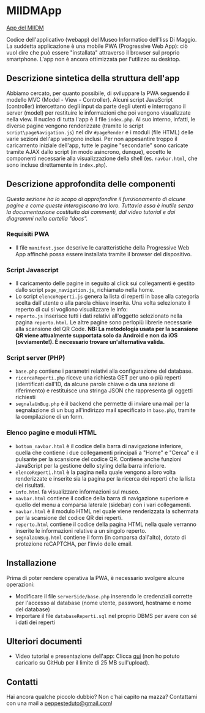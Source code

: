 # MIIDMApp
[App del MIIDM](https://databasereperti.altervista.org/)

Codice dell'applicativo (webapp) del Museo Informatico dell'Iiss Di Maggio.
La suddetta applicazione è una mobile PWA (Progressive Web App): ciò vuol dire che può essere "installata" attraverso il browser sul proprio smartphone. L'app non è ancora ottimizzata per l'utilizzo su desktop.

## Descrizione sintetica della struttura dell'app
Abbiamo cercato, per quanto possibile, di sviluppare la PWA seguendo il modello MVC (Model - View - Controller). Alcuni script JavaScript (controller) intercettano degli input da parte degli utenti e interrogano il server (model) per restituire le informazioni che poi vengono visualizzate nella view.
Il nucleo di tutta l'app è il file `index.php`. Al suo interno, infatti, le diverse pagine vengono renderizzate (tramite lo script `script\pageNavigation.js`) nel div `#pageRender` e i moduli (file HTML) delle varie sezioni dell'app vengono inclusi.
Per non appesantire troppo il caricamento iniziale dell'app, tutte le pagine "secondarie" sono caricate tramite AJAX dallo script (in modo asincrono, dunque), eccetto le componenti necessarie alla visualizzazione della shell (es. `navbar.html`, che sono incluse direttamente in `index.php`).

## Descrizione approfondita delle componenti
*Questa sezione ha lo scopo di approfondire il funzionamento di alcune pagine e come queste interagiscano tra loro. Tuttavia essa è inutile senza la documentazione costituita dai commenti, dal video tutorial e dai diagrammi nella cartella "docs".*
### Requisiti PWA
- Il file `manifest.json` descrive le caratteristiche della Progressive Web App affinchè possa essere installata tramite il browser del dispositivo.
### Script Javascript
- Il caricamento delle pagine in seguito al click sui collegamenti è gestito dallo script `page_navigation.js`, richiamato nella home.
- Lo script `elencoReperti.js` genera la lista di reperti in base alla categoria scelta dall'utente o alla parola chiave inserita. Una volta selezionato il reperto di cui si vogliono visualizzare le info:
- `reperto.js` inserisce tutti i dati relativi all'oggetto selezionato nella pagina `reperto.html`.
Le altre pagine sono perlopiù librerie necessarie alla scansione del QR Code.
**NB: La metodologia usata per la scansione QR viene attualmente supportata solo da Android e non da iOS (ovviamente!). È necessario trovare un'alternativa valida.**
### Script server (PHP)
- `base.php` contiene i parametri relativi alla configurazione del database.
- `ricercaReperti.php` riceve una richiesta GET per uno o più reperti (identificati dall'ID, da alcune parole chiave o da una sezione di riferimento) e restituisce una stringa JSON che rappresenta gli oggetti richiesti
- `segnalaUnBug.php` è il backend che permette di inviare una mail per la segnalazione di un bug all'indirizzo mail specificato in `base.php`, tramite la compilazione di un form.
### Elenco pagine e moduli HTML
- `bottom_navbar.html` è il codice della barra di navigazione inferiore, quella che contiene i due collegamenti principali a "Home" e "Cerca" e il pulsante per la scansione del codice QR. Contiene anche funzioni JavaScript per la gestione dello styling della barra inferiore.
- `elencoReperti.html` è la pagina nella quale vengono a loro volta renderizzate e inserite sia la pagina per la ricerca dei reperti che la lista dei risultati.
- `info.html` fa visualizzare informazioni sul museo.
- `navbar.html` contiene il codice della barra di navigazione superiore e quello del menu a comparsa laterale (sidebar) con i vari collegamenti.
- `navbar.html` è il modulo HTML nel quale viene renderizzata la schermata per la scansione del codice QR dei reperti.
- `reperto.html` contiene il codice della pagina HTML nella quale verranno inserite le informazioni relative a un singolo reperto.
- `segnalaUnBug.html` contiene il form (in comparsa dall'alto), dotato di protezione reCAPTCHA, per l'invio delle email.

## Installazione
Prima di poter rendere operativa la PWA, è necessario svolgere alcune operazioni:
- Modificare il file `serverSide/base.php` inserendo le credenziali corrette per l'accesso al database (nome utente, password, hostname e nome del database)
- Importare il file `databaseReperti.sql` nel proprio DBMS per avere con sé i dati dei reperti

## Ulteriori documenti
- Video tutorial e presentazione dell'app: Clicca [qui](https://drive.google.com/file/d/169M5yHPrrIfFpcWQDnKis5l-MhNmDXSO/view?usp=sharing) (non ho potuto caricarlo su GitHub per il limite di 25 MB sull'upload).

## Contatti
Hai ancora qualche piccolo dubbio? Non c'hai capito na mazza? Contattami con una mail a [peppesteduto@gmail.com](mailto:peppesteduto@gmail.com)!
